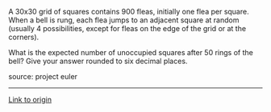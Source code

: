A 30x30 grid of squares contains 900 fleas, initially one flea per square.
When a bell is rung, each flea jumps to an adjacent square at random (usually 4 possibilities, except for fleas on the edge of the grid or at the corners).


What is the expected number of unoccupied squares after 50 rings of the bell? Give your answer rounded to six decimal places.

source: project euler

---

[Link to origin](https://www.reddit.com/r/dailyprogrammer/q4bk1)